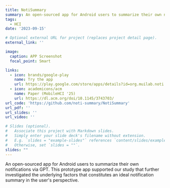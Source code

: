 ```yaml
---
title: NotiSummary
summary: An open-sourced app for Android users to summarize their own notifications via GPT. 
tags:
  - HCI
date: '2023-09-15'

# Optional external URL for project (replaces project detail page).
external_link: ''

image:
  caption: APP Screenshot
  focal_point: Smart

links:
  - icon: brands/google-play
    name: Try the app
    url: https://play.google.com/store/apps/details?id=org.muilab.noti.summary
  - icon: academicons/acm
    name: Paper (MobileHCI '25)
    url: https://dl.acm.org/doi/10.1145/3743703/
url_code: 'https://github.com/noti-summary/NotiSummary'
url_pdf: ''
url_slides: ''
url_video: ''

# Slides (optional).
#   Associate this project with Markdown slides.
#   Simply enter your slide deck's filename without extension.
#   E.g. `slides = "example-slides"` references `content/slides/example-slides.md`.
#   Otherwise, set `slides = ""`.
slides: ""
---
```


An open-sourced app for Android users to summarize their own notifications via GPT. This prototype app supported our study that further investigated the underlying factors that constitutes an ideal notification summary in the user's perspective.